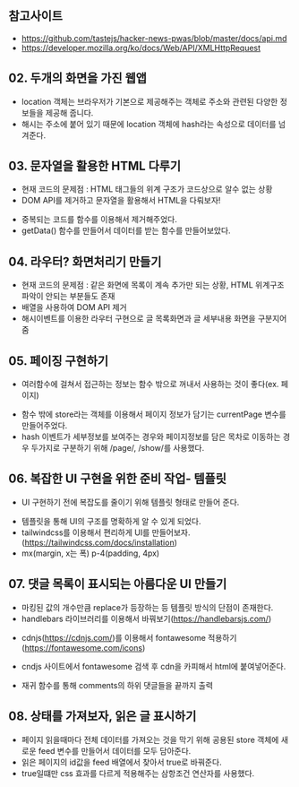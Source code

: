 ## 참고사이트

- https://github.com/tastejs/hacker-news-pwas/blob/master/docs/api.md
- https://developer.mozilla.org/ko/docs/Web/API/XMLHttpRequest

## 02. 두개의 화면을 가진 웹앱

- location 객체는 브라우저가 기본으로 제공해주는 객체로 주소와 관련된 다양한 정보들을 제공해 줍니다.
- 해시는 주소에 붙어 있기 때문에 location 객체에 hash라는 속성으로 데이터를 넘겨준다.

## 03. 문자열을 활용한 HTML 다루기

- 현재 코드의 문제점 : HTML 태그들의 위계 구조가 코드상으로 알수 없는 상황
- DOM API를 제거하고 문자열을 활용해서 HTML을 다뤄보자!

* 중복되는 코드를 함수를 이용해서 제거해주었다.
* getData() 함수를 만들어서 데이터를 받는 함수를 만들어보았다.

## 04. 라우터? 화면처리기 만들기

- 현재 코드의 문제점 : 같은 화면에 목록이 계속 추가만 되는 상황, HTML 위계구조 파악이 안되는 부분들도 존재
- 배열을 사용하여 DOM API 제거
- 해시이벤트를 이용한 라우터 구현으로 글 목록화면과 글 세부내용 화면을 구분지어줌

## 05. 페이징 구현하기

- 여러함수에 걸쳐서 접근하는 정보는 함수 밖으로 꺼내서 사용하는 것이 좋다(ex. 페이지)

* 함수 밖에 store라는 객체를 이용해서 페이지 정보가 담기는 currentPage 변수를 만들어주었다.
* hash 이벤트가 세부정보를 보여주는 경우와 페이지정보를 담은 목차로 이동하는 경우 두가지로 구분하기 위해 /page/, /show/를 사용했다.

## 06. 복잡한 UI 구현을 위한 준비 작업- 템플릿

- UI 구현하기 전에 복잡도를 줄이기 위해 템플릿 형태로 만들어 준다.

* 템플릿을 통해 UI의 구조를 명확하게 알 수 있게 되었다.
* tailwindcss를 이용해서 편리하게 UI를 만들어보자. (https://tailwindcss.com/docs/installation)
* mx(margin, x는 폭) p-4(padding, 4px)

## 07. 댓글 목록이 표시되는 아름다운 UI 만들기

- 마킹된 값의 개수만큼 replace가 등장하는 등 템플릿 방식의 단점이 존재한다.
- handlebars 라이브러리를 이용해서 바꿔보기(https://handlebarsjs.com/)

* cdnjs(https://cdnjs.com/)를 이용해서 fontawesome 적용하기(https://fontawesome.com/icons)
* cndjs 사이트에서 fontawesome 검색 후 cdn을 카피해서 html에 붙여넣어준다.

* 재귀 함수를 통해 comments의 하위 댓글들을 끝까지 출력

## 08. 상태를 가져보자, 읽은 글 표시하기

- 페이지 읽을때마다 전체 데이터를 가져오는 것을 막기 위해 공용된 store 객체에 새로운 feed 변수를 만들어서 데이터를 모두 담아준다.
- 읽은 페이지의 id값을 feed 배열에서 찾아서 true로 바꿔준다.
- true일떄만 css 효과를 다르게 적용해주는 삼항조건 연산자를 사용했다.
